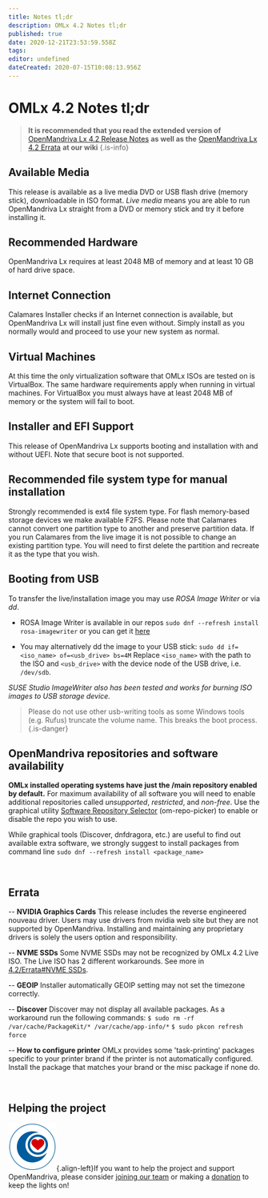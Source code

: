 ```yaml
---
title: Notes tl;dr
description: OMLx 4.2 Notes tl;dr
published: true
date: 2020-12-21T23:53:59.558Z
tags: 
editor: undefined
dateCreated: 2020-07-15T10:08:13.956Z
---
```


# OMLx 4.2 Notes tl;dr

> **It is recommended that you read the extended version of** [OpenMandriva Lx 4.2 Release Notes](/releases/omlx42/notes) **as well as the** [OpenMandriva Lx 4.2 Errata](/releases/omlx42/errata) **at our wiki**
{.is-info}


## Available Media
This release is available as a live media DVD or USB flash drive (memory stick), downloadable in ISO format.
*Live media* means you are able to run OpenMandriva Lx straight from a DVD or memory stick and try it before installing it.

##  Recommended Hardware
OpenMandriva Lx requires at least 2048 MB of memory and at least 10 GB of hard drive space.

## Internet Connection
Calamares Installer checks if an Internet connection is available, but OpenMandriva Lx will install just fine even without. Simply install as you normally would and proceed to use your new system as normal.

## Virtual Machines
At this time the only virtualization software that OMLx ISOs are tested on is VirtualBox. The same hardware requirements apply when running in virtual machines.
For VirtualBox you must always have at least 2048 MB of memory or the system will fail to boot.

## Installer and EFI Support
This release of OpenMandriva Lx supports booting and installation with and without UEFI.
Note that secure boot is not supported.

## Recommended file system type for manual installation
Strongly recommended is ext4 file system type. For flash memory-based storage devices we make available F2FS.
Please note that Calamares cannot convert one partition type to another and preserve partition data.
If you run Calamares from the live image it is not possible to change an existing partition type. You will need to first delete the partition and recreate it as the type that you wish.

## Booting from USB
To transfer the live/installation image you may use *ROSA Image Writer* or via *dd*.
- ROSA Image Writer is available in our repos
 `sudo dnf --refresh install rosa-imagewriter`
 or you can get it [here](http://wiki.rosalab.ru/en/index.php/ROSA_ImageWriter)
 
- You may alternatively dd the image to your USB stick:
 `sudo dd if=<iso_name> of=<usb_drive> bs=4M`
 Replace `<iso_name>` with the path to the ISO and `<usb_drive>` with the device node of the USB drive, i.e. `/dev/sdb`.

*SUSE Studio ImageWriter also has been tested and works for burning ISO images to USB storage device.*

> Please do not use other usb-writing tools as some Windows tools (e.g. Rufus) truncate the volume name. This breaks the boot process.
{.is-danger}

## OpenMandriva repositories and software availability
**OMLx installed operating systems have just the /main repository enabled by default.**
For maximum availability of all software you will need to enable additional repositories called *unsupported*, *restricted*, and *non-free*.
Use the graphical utility [Software Repository Selector](https://wiki.openmandriva.org/en/doc/repositories-tldr) (om-repo-picker) to enable or disable the repo you wish to use.

While graphical tools (Discover, dnfdragora, etc.) are useful to find out available extra software, we strongly suggest to install packages from command line
 `sudo dnf --refresh install <package_name>`

 <br>
 
## Errata
-- **NVIDIA Graphics Cards**
This release includes the reverse engineered nouveau driver.
Users may use drivers from nvidia web site but they are not supported by OpenMandriva. Installing and maintaining any proprietary drivers is solely the users option and responsibility.

-- **NVME SSDs**
Some NVME SSDs may not be recognized by OMLx 4.2 Live ISO.
The Live ISO has 2 different workarounds. See more in [4.2/Errata#NVME SSDs](https://wiki.openmandriva.org/en/releases/omlx42/errata#nvme-ssds).

-- **GEOIP**
Installer automatically GEOIP setting may not set the timezone correctly.

-- **Discover**
Discover may not display all available packages. As a workaround run the following commands:
`$ sudo rm -rf /var/cache/PackageKit/* /var/cache/app-info/*`
`$ sudo pkcon refresh force`

-- **How to configure printer**
OMLx provides some 'task-printing' packages specific to your printer brand if the printer is not automatically configured.
Install the package that matches your brand or the misc package if none do.


<br>

## Helping the project
![om-donate.svg](/images/om-donate.svg){.align-left}If you want to help the project and support OpenMandriva, please consider [joining our team](https://www.openmandriva.org/en/article/get-involved) or making a [donation](https://www.openmandriva.org/donate) to keep the lights on!


 
